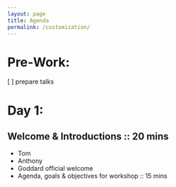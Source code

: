 ```yaml
---
layout: page
title: Agenda
permalink: /customization/
---
```


# Pre-Work:
[ ] prepare talks


# Day 1:
## Welcome & Introductions :: 20 mins

- Tom
- Anthony
- Goddard official welcome
- Agenda, goals & objectives for workshop :: 15 mins
 
 <!-- * (optional, for discussion) Presentation of two potential starting points, building on existing integration frameworks:
     * NASA Land Information System (Sujay)
     * GRACE forward modeling (Anthony) -->